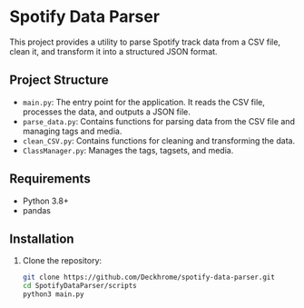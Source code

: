# Spotify Data Parser

This project provides a utility to parse Spotify track data from a CSV file, clean it, and transform it into a structured JSON format.

## Project Structure

- `main.py`: The entry point for the application. It reads the CSV file, processes the data, and outputs a JSON file.
- `parse_data.py`: Contains functions for parsing data from the CSV file and managing tags and media.
- `clean_CSV.py`: Contains functions for cleaning and transforming the data.
- `ClassManager.py`: Manages the tags, tagsets, and media.

## Requirements

- Python 3.8+
- pandas

## Installation

1. Clone the repository:
   ```sh
   git clone https://github.com/Deckhrome/spotify-data-parser.git
   cd SpotifyDataParser/scripts
   python3 main.py
